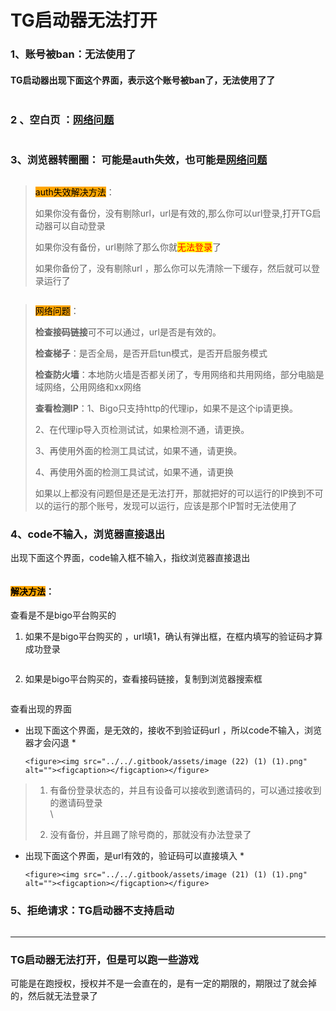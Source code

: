 # TG启动器无法打开

### 1、账号被ban：无法使用了

#### TG启动器出现下面这个界面，表示这个账号被ban了，无法使用了了

<figure><img src="../../.gitbook/assets/image (5) (1) (1) (1) (1).png" alt=""><figcaption></figcaption></figure>

### 2 、空白页 ：[网络问题 ](wang-luo-wen-ti.md#id-2tg-qi-dong-qi-wu-fa-fang-wen)

<figure><img src="../../.gitbook/assets/image (8) (1) (1) (1).png" alt=""><figcaption></figcaption></figure>

### 3、浏览器转圈圈： 可能是auth失效，也可能是[网络问题](wang-luo-wen-ti.md)

<figure><img src="../../.gitbook/assets/image (40).png" alt=""><figcaption></figcaption></figure>

> <mark style="background-color:orange;">auth失效解决方法</mark>：
>
> 如果你没有备份，没有剔除url，url是有效的,那么你可以url登录,打开TG启动器可以自动登录&#x20;
>
> 如果你没有备份，url剔除了那么你就<mark style="color:red;">无法登录</mark>了
>
> 如果你备份了，没有剔除url ，那么你可以先清除一下缓存，然后就可以登录运行了

<figure><img src="../../.gitbook/assets/image (35).png" alt=""><figcaption></figcaption></figure>

> <mark style="background-color:orange;">网络问题</mark>：
>
> **检查接码链接**可不可以通过，url是否是有效的。
>
> **检查梯子**：是否全局，是否开启tun模式，是否开启服务模式
>
> **检查防火墙**：本地防火墙是否都关闭了，专用网络和共用网络，部分电脑是域网络，公用网络和xx网络
>
> **查看检测IP**：1、Bigo只支持http的代理ip，如果不是这个ip请更换。
>
> 2、在代理ip导入页检测试试，如果检测不通，请更换。
>
> 3、再使用外面的检测工具试试，如果不通，请更换。
>
> 4、再使用外面的检测工具试试，如果不通，请更换
>
> 如果以上都没有问题但是还是无法打开，那就把好的可以运行的IP换到不可以的运行的那个账号，发现可以运行，应该是那个IP暂时无法使用了

### 4、code不输入，浏览器直接退出

出现下面这个界面，code输入框不输入，指纹浏览器直接退出

<figure><img src="../../.gitbook/assets/261B0FD8-1727-4cf7-9A6E-8BFDD6A80E44.png" alt=""><figcaption></figcaption></figure>

#### <mark style="background-color:orange;">解决方法</mark>：

查看是不是bigo平台购买的

1. 如果不是bigo平台购买的 ，url填1，确认有弹出框，在框内填写的验证码才算成功登录

<figure><img src="../../.gitbook/assets/image (33) (1).png" alt=""><figcaption></figcaption></figure>

2. 如果是bigo平台购买的，查看接码链接，复制到浏览器搜索框

<figure><img src="../../.gitbook/assets/image (20) (1) (1).png" alt=""><figcaption></figcaption></figure>

查看出现的界面

* 出现下面这个界面，是无效的，接收不到验证码url ，所以code不输入，浏览器才会闪退
  *

      <figure><img src="../../.gitbook/assets/image (22) (1) (1).png" alt=""><figcaption></figcaption></figure>



> 1. 有备份登录状态的，并且有设备可以接收到邀请码的，可以通过接收到的邀请码登录\
>    \
>
> 2. 没有备份，并且踢了除号商的，那就没有办法登录了

* 出现下面这个界面，是url有效的，验证码可以直接填入
  *

      <figure><img src="../../.gitbook/assets/image (21) (1) (1).png" alt=""><figcaption></figcaption></figure>

### 5、拒绝请求：TG启动器不支持启动

<figure><img src="../../.gitbook/assets/image (67).png" alt=""><figcaption></figcaption></figure>



***

### TG启动器无法打开，但是可以跑一些游戏



可能是在跑授权，授权并不是一会直在的，是有一定的期限的，期限过了就会掉的，然后就无法登录了



